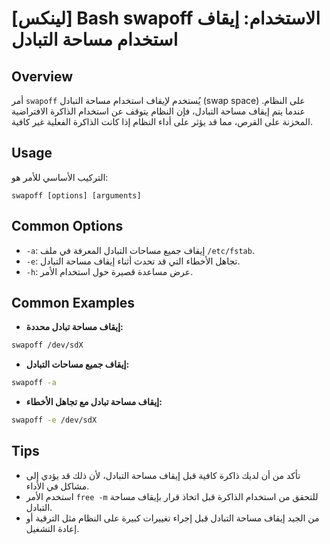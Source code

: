 # [لينكس] Bash swapoff الاستخدام: إيقاف استخدام مساحة التبادل

## Overview
أمر `swapoff` يُستخدم لإيقاف استخدام مساحة التبادل (swap space) على النظام. عندما يتم إيقاف مساحة التبادل، فإن النظام يتوقف عن استخدام الذاكرة الافتراضية المخزنة على القرص، مما قد يؤثر على أداء النظام إذا كانت الذاكرة الفعلية غير كافية.

## Usage
التركيب الأساسي للأمر هو:
```
swapoff [options] [arguments]
```

## Common Options
- `-a`: إيقاف جميع مساحات التبادل المعرفة في ملف `/etc/fstab`.
- `-e`: تجاهل الأخطاء التي قد تحدث أثناء إيقاف مساحة التبادل.
- `-h`: عرض مساعدة قصيرة حول استخدام الأمر.

## Common Examples
- **إيقاف مساحة تبادل محددة:**
```bash
swapoff /dev/sdX
```
- **إيقاف جميع مساحات التبادل:**
```bash
swapoff -a
```
- **إيقاف مساحة تبادل مع تجاهل الأخطاء:**
```bash
swapoff -e /dev/sdX
```

## Tips
- تأكد من أن لديك ذاكرة كافية قبل إيقاف مساحة التبادل، لأن ذلك قد يؤدي إلى مشاكل في الأداء.
- استخدم الأمر `free -m` للتحقق من استخدام الذاكرة قبل اتخاذ قرار بإيقاف مساحة التبادل.
- من الجيد إيقاف مساحة التبادل قبل إجراء تغييرات كبيرة على النظام مثل الترقية أو إعادة التشغيل.